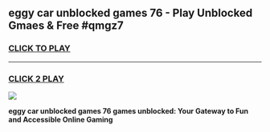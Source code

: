 
## eggy car unblocked games 76 - Play Unblocked Gmaes & Free #qmgz7
<h3>
<a href="https://news.freeplayer.one?title=eggy_car_unblocked_games_76&ref=03M">CLICK TO PLAY</a></h3>
<hr>

<h3>
<a href="https://news.freeplayer.one?title=eggy_car_unblocked_games_76&ref=03M">CLICK 2 PLAY</a>
  
</h3>

<a href="https://news.freeplayer.one?title=eggy_car_unblocked_games_76&ref=03M"><img src="https://clearcache.store/games.png"></a>


**eggy car unblocked games 76 games unblocked: Your Gateway to Fun and Accessible Online Gaming**
